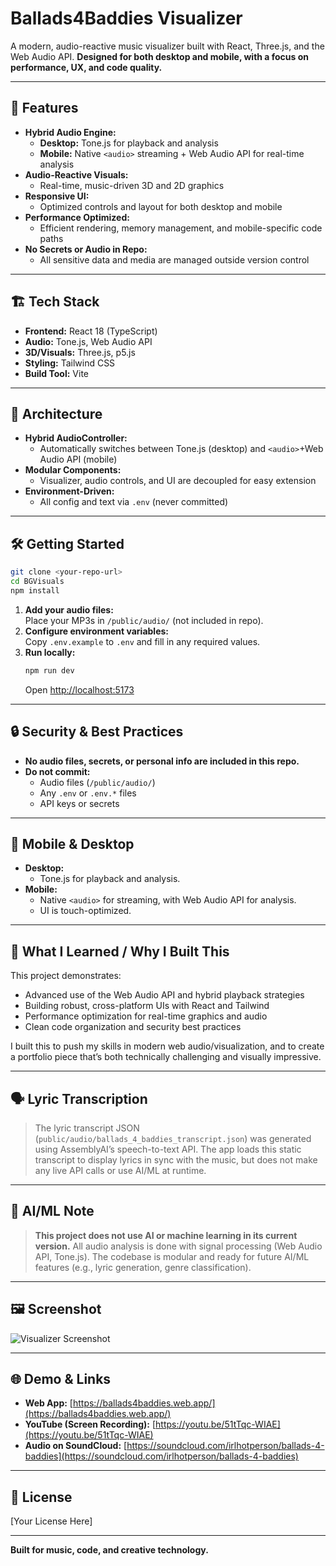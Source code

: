 # Ballads4Baddies Visualizer

A modern, audio-reactive music visualizer built with React, Three.js, and the Web Audio API. 
**Designed for both desktop and mobile, with a focus on performance, UX, and code quality.**

---

## 🚀 Features

- **Hybrid Audio Engine:**  
  - **Desktop:** Tone.js for playback and analysis  
  - **Mobile:** Native `<audio>` streaming + Web Audio API for real-time analysis
- **Audio-Reactive Visuals:**  
  - Real-time, music-driven 3D and 2D graphics
- **Responsive UI:**  
  - Optimized controls and layout for both desktop and mobile
- **Performance Optimized:**  
  - Efficient rendering, memory management, and mobile-specific code paths
- **No Secrets or Audio in Repo:**  
  - All sensitive data and media are managed outside version control

---

## 🏗️ Tech Stack

- **Frontend:** React 18 (TypeScript)
- **Audio:** Tone.js, Web Audio API
- **3D/Visuals:** Three.js, p5.js
- **Styling:** Tailwind CSS
- **Build Tool:** Vite

---

## 🧩 Architecture

- **Hybrid AudioController:**  
  - Automatically switches between Tone.js (desktop) and `<audio>`+Web Audio API (mobile)
- **Modular Components:**  
  - Visualizer, audio controls, and UI are decoupled for easy extension
- **Environment-Driven:**  
  - All config and text via `.env` (never committed)

---

## 🛠️ Getting Started

```bash
git clone <your-repo-url>
cd BGVisuals
npm install
```

1. **Add your audio files:**  
   Place your MP3s in `/public/audio/` (not included in repo).
2. **Configure environment variables:**  
   Copy `.env.example` to `.env` and fill in any required values.
3. **Run locally:**  
   ```bash
   npm run dev
   ```
   Open [http://localhost:5173](http://localhost:5173)

---

## 🔒 Security & Best Practices

- **No audio files, secrets, or personal info are included in this repo.**
- **Do not commit:**  
  - Audio files (`/public/audio/`)
  - Any `.env` or `.env.*` files
  - API keys or secrets

---

## 📱 Mobile & Desktop

- **Desktop:**  
  - Tone.js for playback and analysis.
- **Mobile:**  
  - Native `<audio>` for streaming, with Web Audio API for analysis.
  - UI is touch-optimized.

---

## 📝 What I Learned / Why I Built This

This project demonstrates:
- Advanced use of the Web Audio API and hybrid playback strategies
- Building robust, cross-platform UIs with React and Tailwind
- Performance optimization for real-time graphics and audio
- Clean code organization and security best practices

I built this to push my skills in modern web audio/visualization, and to create a portfolio piece that’s both technically challenging and visually impressive.

---

## 🗣️ Lyric Transcription

> The lyric transcript JSON (`public/audio/ballads_4_baddies_transcript.json`) was generated using AssemblyAI’s speech-to-text API. The app loads this static transcript to display lyrics in sync with the music, but does not make any live API calls or use AI/ML at runtime.

---

## 🤖 AI/ML Note

> **This project does not use AI or machine learning in its current version.**
> All audio analysis is done with signal processing (Web Audio API, Tone.js). The codebase is modular and ready for future AI/ML features (e.g., lyric generation, genre classification).

---

## 🖼️ Screenshot

![Visualizer Screenshot](public/assets/preview-image.png)

---

## 🌐 Demo & Links

- **Web App:** [https://ballads4baddies.web.app/](https://ballads4baddies.web.app/)
- **YouTube (Screen Recording):** [https://youtu.be/51tTqc-WIAE](https://youtu.be/51tTqc-WIAE)
- **Audio on SoundCloud:** [https://soundcloud.com/irlhotperson/ballads-4-baddies](https://soundcloud.com/irlhotperson/ballads-4-baddies)

---

## 📄 License

[Your License Here]

---

**Built for music, code, and creative technology.**

